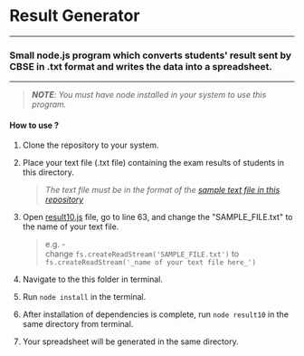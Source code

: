 # Result Generator

---

### Small node.js program which converts students' result sent by CBSE in .txt format and writes the data into a spreadsheet.

---

> _**NOTE**: You must have node installed in your system to use this program._

#### How to use ?

1. Clone the repository to your system.
2. Place your text file (.txt file) containing the exam results of students in this directory.

   > _The text file must be in the format of the [sample text file in this repository](./SAMPLE_FILE.txt)_
3. Open [result10.js](./resul10.js) file, go to line 63, and change the "SAMPLE_FILE.txt" to the name of your text file.
   > e.g. -<br> change `fs.createReadStream('SAMPLE_FILE.txt')` to `fs.createReadStream('_name of your text file here_')`
4. Navigate to the this folder in terminal.
5. Run `node install` in the terminal.
6. After installation of dependencies is complete, run `node result10` in the same directory from terminal.
7. Your spreadsheet will be generated in the same directory.
